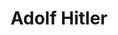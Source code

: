 ---
title: "Adolf Hitler"
cc-type: person
hashtag: adolf-hitler
born-on: 1889-04-20
died-on: 1945-04-30
related:
  - Murdered by Nazis
tags:
  - German
  - politician
  - human being
  - dead at the moment
---